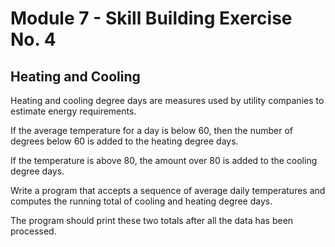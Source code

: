 # Module 7 - Skill Building Exercise No. 4

## Heating and Cooling

Heating and cooling degree days are measures used by utility companies to estimate energy requirements.

If the average temperature for a day is below 60, then the number of degrees below 60 is added to the heating degree days.

If the temperature is above 80, the amount over 80 is added to the cooling degree days. 

Write a program that accepts a sequence of average daily temperatures and computes the running total of cooling and heating degree days. 

The program should print these two totals after all the data has been processed.